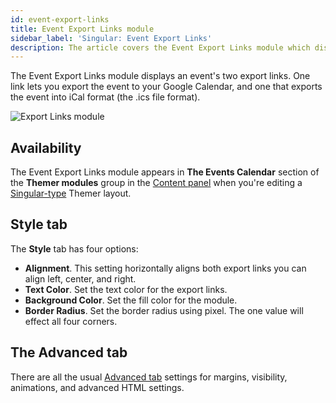 ```yaml
---
id: event-export-links
title: Event Export Links module
sidebar_label: 'Singular: Event Export Links'
description: The article covers the Event Export Links module which displays an event's export links such as Google Calendar and iCal.
---
```


The Event Export Links module displays an event's two export links. One link lets you export the event to your Google Calendar, and one that exports the event into iCal format (the .ics file format).

![Export Links module](/img/beaver-themer/integrations--tec--event-export-links--1.jpg)

## Availability

The Event Export Links module appears in **The Events Calendar** section of the **Themer modules** group in the [Content panel](/beaver-builder/getting-started/bb-editor-basics/content-panel) when you're editing a [Singular-type](../../../layout-types-modules/singular-layout-type/themer-singular-layout-type.md) Themer layout.

## Style tab

The **Style** tab has four options:

* **Alignment**. This setting horizontally aligns both export links you can align left, center, and right.
* **Text Color**. Set the text color for the export links.
* **Background Color**. Set the fill color for the module.
* **Border Radius**. Set the border radius using pixel. The one value will effect all four corners.

## The Advanced tab

There are all the usual [Advanced tab](/beaver-builder/layouts/advanced-tab) settings for margins, visibility, animations, and advanced HTML settings.
